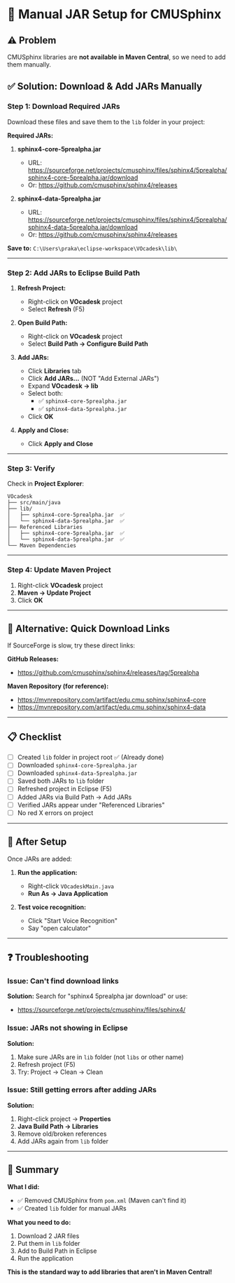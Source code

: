 # 🔧 Manual JAR Setup for CMUSphinx

## ⚠️ Problem

CMUSphinx libraries are **not available in Maven Central**, so we need to add them manually.

## ✅ Solution: Download & Add JARs Manually

### Step 1: Download Required JARs

Download these files and save them to the `lib` folder in your project:

**Required JARs:**

1. **sphinx4-core-5prealpha.jar**
   - URL: https://sourceforge.net/projects/cmusphinx/files/sphinx4/5prealpha/sphinx4-core-5prealpha.jar/download
   - Or: https://github.com/cmusphinx/sphinx4/releases

2. **sphinx4-data-5prealpha.jar**
   - URL: https://sourceforge.net/projects/cmusphinx/files/sphinx4/5prealpha/sphinx4-data-5prealpha.jar/download
   - Or: https://github.com/cmusphinx/sphinx4/releases

**Save to:** `C:\Users\praka\eclipse-workspace\VOcadesk\lib\`

---

### Step 2: Add JARs to Eclipse Build Path

1. **Refresh Project:**
   - Right-click on **VOcadesk** project
   - Select **Refresh** (F5)

2. **Open Build Path:**
   - Right-click on **VOcadesk** project
   - Select **Build Path → Configure Build Path**

3. **Add JARs:**
   - Click **Libraries** tab
   - Click **Add JARs...** (NOT "Add External JARs")
   - Expand **VOcadesk → lib**
   - Select both:
     - ✅ `sphinx4-core-5prealpha.jar`
     - ✅ `sphinx4-data-5prealpha.jar`
   - Click **OK**

4. **Apply and Close:**
   - Click **Apply and Close**

---

### Step 3: Verify

Check in **Project Explorer**:
```
VOcadesk
├── src/main/java
├── lib/
│   ├── sphinx4-core-5prealpha.jar  ✅
│   └── sphinx4-data-5prealpha.jar  ✅
├── Referenced Libraries
│   ├── sphinx4-core-5prealpha.jar  ✅
│   └── sphinx4-data-5prealpha.jar  ✅
└── Maven Dependencies
```

---

### Step 4: Update Maven Project

1. Right-click **VOcadesk** project
2. **Maven → Update Project**
3. Click **OK**

---

## 🎯 Alternative: Quick Download Links

If SourceForge is slow, try these direct links:

**GitHub Releases:**
- https://github.com/cmusphinx/sphinx4/releases/tag/5prealpha

**Maven Repository (for reference):**
- https://mvnrepository.com/artifact/edu.cmu.sphinx/sphinx4-core
- https://mvnrepository.com/artifact/edu.cmu.sphinx/sphinx4-data

---

## 📋 Checklist

- [ ] Created `lib` folder in project root ✅ (Already done)
- [ ] Downloaded `sphinx4-core-5prealpha.jar`
- [ ] Downloaded `sphinx4-data-5prealpha.jar`
- [ ] Saved both JARs to `lib` folder
- [ ] Refreshed project in Eclipse (F5)
- [ ] Added JARs via Build Path → Add JARs
- [ ] Verified JARs appear under "Referenced Libraries"
- [ ] No red X errors on project

---

## 🚀 After Setup

Once JARs are added:

1. **Run the application:**
   - Right-click `VOcadeskMain.java`
   - **Run As → Java Application**

2. **Test voice recognition:**
   - Click "Start Voice Recognition"
   - Say "open calculator"

---

## ❓ Troubleshooting

### Issue: Can't find download links

**Solution:** Search for "sphinx4 5prealpha jar download" or use:
- https://sourceforge.net/projects/cmusphinx/files/sphinx4/

### Issue: JARs not showing in Eclipse

**Solution:**
1. Make sure JARs are in `lib` folder (not `libs` or other name)
2. Refresh project (F5)
3. Try: Project → Clean → Clean

### Issue: Still getting errors after adding JARs

**Solution:**
1. Right-click project → **Properties**
2. **Java Build Path → Libraries**
3. Remove old/broken references
4. Add JARs again from `lib` folder

---

## 📝 Summary

**What I did:**
- ✅ Removed CMUSphinx from `pom.xml` (Maven can't find it)
- ✅ Created `lib` folder for manual JARs

**What you need to do:**
1. Download 2 JAR files
2. Put them in `lib` folder
3. Add to Build Path in Eclipse
4. Run the application

**This is the standard way to add libraries that aren't in Maven Central!**
